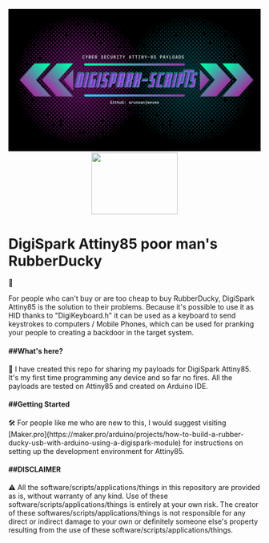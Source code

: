 <p align="center">
<img src="./Banner.png">
<br>
<img src="https://i.ibb.co/jZ2wvX0/NEWEV-AT.png" width="172" height="123">
</p>


 <h1>DigiSpark Attiny85 poor man's RubberDucky</h1> 🦆

For people who can't buy or are too cheap to buy RubberDucky, DigiSpark Attiny85 is the solution to their problems. Because it's possible to use it as HID thanks to "DigiKeyboard.h" it can be used as a keyboard to send keystrokes to computers / Mobile Phones, which can be used for pranking your people to creating a backdoor in the target system.

<h4> ##What's here?</h4> 🤔
I have created this repo for sharing my payloads for DigiSpark Attiny85. It's my first time programming any device and so far no fires. All the payloads are tested on Attiny85 and created on Arduino IDE.

<h4> ##Getting Started</h4> 🛠️
For people like me who are new to this, I would suggest visiting [Maker.pro](https://maker.pro/arduino/projects/how-to-build-a-rubber-ducky-usb-with-arduino-using-a-digispark-module) for instructions on setting up the development environment for Attiny85.

<h4>##DISCLAIMER</h4> ⚠️
All the software/scripts/applications/things in this repository are provided as is, without warranty of any kind. Use of these software/scripts/applications/things is entirely at your own risk. The creator of these softwares/scripts/applications/things is not responsible for any direct or indirect damage to your own or definitely someone else's property resulting from the use of these software/scripts/applications/things.
